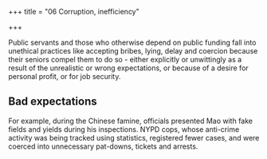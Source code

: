 +++
title = "06 Corruption, inefficiency"

+++

Public servants and those who otherwise depend on public funding fall into unethical practices like accepting bribes, lying, delay and coercion because their seniors compel them to do so - either explicitly or unwittingly as a result of the unrealistic or wrong expectations, or because of a desire for personal profit, or for job security.

## Bad expectations

For example, during the Chinese famine, officials presented Mao with fake fields and yields during his inspections. NYPD cops, whose anti-crime activity was being tracked using statistics, registered fewer cases, and were coerced into unnecessary pat-downs, tickets and arrests.
